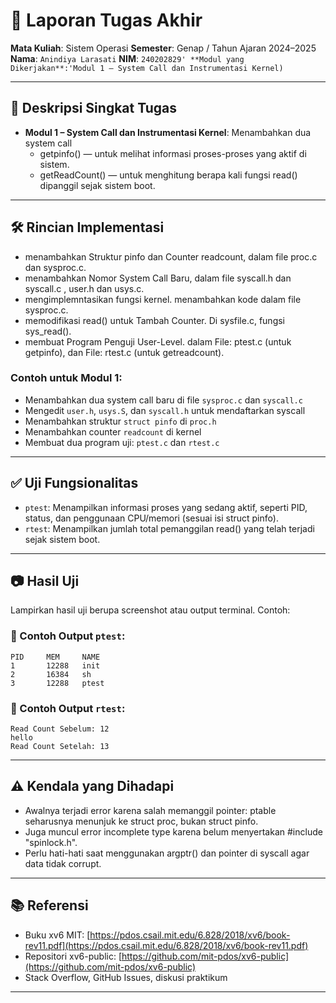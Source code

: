 # 📝 Laporan Tugas Akhir

**Mata Kuliah**: Sistem Operasi
**Semester**: Genap / Tahun Ajaran 2024–2025
**Nama**: `Anindiya Larasati`
**NIM**: `240202829'
**Modul yang Dikerjakan**:'Modul 1 – System Call dan Instrumentasi Kernel)`

---

## 📌 Deskripsi Singkat Tugas

* **Modul 1 – System Call dan Instrumentasi Kernel**:
  Menambahkan dua system call
  - getpinfo() — untuk melihat informasi proses-proses yang aktif di sistem.
  - getReadCount() — untuk menghitung berapa kali fungsi read() dipanggil sejak sistem boot.
---

## 🛠️ Rincian Implementasi

- menambahkan Struktur pinfo dan Counter readcount, dalam file proc.c dan sysproc.c.
- menambahkan Nomor System Call Baru, dalam file syscall.h dan syscall.c , user.h dan usys.c.
- mengimplemntasikan fungsi kernel. menambahkan kode dalam file sysproc.c.
- memodifikasi read() untuk Tambah Counter. Di sysfile.c, fungsi sys_read().
- membuat Program Penguji User-Level. dalam File: ptest.c (untuk getpinfo), dan File: rtest.c (untuk getreadcount).

### Contoh untuk Modul 1:

* Menambahkan dua system call baru di file `sysproc.c` dan `syscall.c`
* Mengedit `user.h`, `usys.S`, dan `syscall.h` untuk mendaftarkan syscall
* Menambahkan struktur `struct pinfo` di `proc.h`
* Menambahkan counter `readcount` di kernel
* Membuat dua program uji: `ptest.c` dan `rtest.c`
---

## ✅ Uji Fungsionalitas

* `ptest`: Menampilkan informasi proses yang sedang aktif, seperti PID, status, dan penggunaan CPU/memori (sesuai isi struct pinfo).
* `rtest`: Menampilkan jumlah total pemanggilan read() yang telah terjadi sejak sistem boot.
---

## 📷 Hasil Uji

Lampirkan hasil uji berupa screenshot atau output terminal. Contoh:

### 📍 Contoh Output `ptest`:

```
PID     MEM     NAME
1       12288   init
2       16384   sh
3       12288   ptest
```

### 📍 Contoh Output `rtest`:

```
Read Count Sebelum: 12
hello
Read Count Setelah: 13
```

---

## ⚠️ Kendala yang Dihadapi

 * Awalnya terjadi error karena salah memanggil pointer: ptable seharusnya menunjuk ke struct proc, bukan struct pinfo.
 * Juga muncul error incomplete type karena belum menyertakan #include "spinlock.h".
 * Perlu hati-hati saat menggunakan argptr() dan pointer di syscall agar data tidak corrupt.

---

## 📚 Referensi

* Buku xv6 MIT: [https://pdos.csail.mit.edu/6.828/2018/xv6/book-rev11.pdf](https://pdos.csail.mit.edu/6.828/2018/xv6/book-rev11.pdf)
* Repositori xv6-public: [https://github.com/mit-pdos/xv6-public](https://github.com/mit-pdos/xv6-public)
* Stack Overflow, GitHub Issues, diskusi praktikum

---


